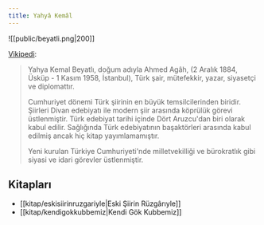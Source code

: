 ```yaml
---
title: Yahyâ Kemâl
---
```


![[public/beyatli.png|200]]

[Vikipedi](https://tr.wikipedia.org/wiki/Yahya_Kemal_Beyatl%C4%B1):
> Yahya Kemal Beyatlı, doğum adıyla Ahmed Agâh, (2 Aralık 1884, Üsküp - 1 Kasım 1958, İstanbul), Türk şair, mütefekkir, yazar, siyasetçi ve diplomattır.
>
> Cumhuriyet dönemi Türk şiirinin en büyük temsilcilerinden biridir. Şiirleri Divan edebiyatı ile modern şiir arasında köprülük görevi üstlenmiştir. Türk edebiyat tarihi içinde Dört Aruzcu'dan biri olarak kabul edilir. Sağlığında Türk edebiyatının başaktörleri arasında kabul edilmiş ancak hiç kitap yayımlamamıştır.
>
> Yeni kurulan Türkiye Cumhuriyeti'nde milletvekilliği ve bürokratlık gibi siyasi ve idari görevler üstlenmiştir.

## Kitapları
- [[kitap/eskisiirinruzgariyle|Eski Şiirin Rüzgârıyle]]
- [[kitap/kendigokkubbemiz|Kendi Gök Kubbemiz]]